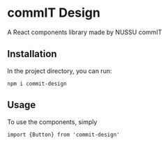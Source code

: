 # commIT Design

A React components library made by NUSSU commIT

## Installation

In the project directory, you can run:

`npm i commit-design`

## Usage

To use the components, simply

`import {Button} from 'commit-design'`
